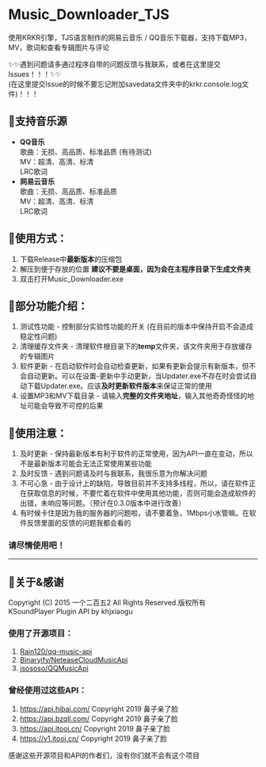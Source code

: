 # Music_Downloader_TJS 
使用KRKR引擎，TJS语言制作的网易云音乐 / QQ音乐下载器，支持下载MP3，MV，歌词和查看专辑图片与评论 
  
✨✨遇到问题请多通过程序自带的问题反馈与我联系，或者在这里提交Issues！！！✨✨  
(在这里提交Issue的时候不要忘记附加savedata文件夹中的krkr.console.log文件)！！！  
  
## 🍉支持音乐源
* **QQ音乐**  
歌曲：无损、高品质、标准品质 (有待测试)  
MV：超清、高清、标清  
LRC歌词  
* **网易云音乐**  
歌曲：无损、高品质、标准品质  
MV：超清、高清、标清  
LRC歌词  
  
## 🍇使用方式：
1. 下载Release中**最新版本**的压缩包
2. 解压到便于存放的位置 **建议不要是桌面，因为会在主程序目录下生成文件夹**
3. 双击打开Music_Downloader.exe
  
## 🍎部分功能介绍：
1. 测试性功能 - 控制部分实验性功能的开关 (在目前的版本中保持开启不会造成稳定性问题)
2. 清理缓存文件夹 - 清理软件根目录下的**temp**文件夹，该文件夹用于存放缓存的专辑图片
3. 软件更新 - 在启动软件时会自动检查更新，如果有更新会提示有新版本，但不会自动更新。可以在设置-更新中手动更新，当Updater.exe不存在时会尝试自动下载Updater.exe。应该**及时更新软件版本**来保证正常的使用
4. 设置MP3和MV下载目录 - 请输入**完整的文件夹地址**，输入其他奇奇怪怪的地址可能会导致不可控的后果
  
## 🍈使用注意：
1. 及时更新 - 保持最新版本有利于软件的正常使用，因为API一直在变动，所以不是最新版本可能会无法正常使用某些功能
2. 及时反馈 - 遇到问题请及时与我联系，我很乐意为你解决问题
3. 不可心急 - 由于设计上的缺陷，导致目前并不支持多线程，所以，请在软件正在获取信息的时候，不要忙着在软件中使用其他功能，否则可能会造成软件的出错，未响应等问题。（预计在0.3.0版本中进行改善）
4. 有时候卡住是因为我的服务器的问题啦，请不要着急，1Mbps小水管嘛。在软件反馈里面的反馈的问题我都会看的

### 请尽情使用吧！
---
## 🍌关于&感谢
Copyright (C) 2015 一个二百五2 All Rights Reserved.版权所有  
KSoundPlayer Plugin API by khjxiaogu  
  
### 使用了开源项目：
1. [Rain120/qq-music-api](https://github.com/Rain120/qq-music-api)
2. [Binaryify/NeteaseCloudMusicApi](https://github.com/Binaryify/NeteaseCloudMusicApi)
3. [jsososo/QQMusicApi](https://github.com/jsososo/QQMusicApi)
  
### 曾经使用过这些API：
1. https://api.hibai.com/ Copyright 2019 鼻子亲了脸
2. https://api.bzqll.com/ Copyright 2019 鼻子亲了脸
3. https://api.itooi.cn/ Copyright 2019 鼻子亲了脸
4. https://v1.itooi.cn/ Copyright 2019 鼻子亲了脸
  
感谢这些开源项目和API的作者们，没有你们就不会有这个项目
